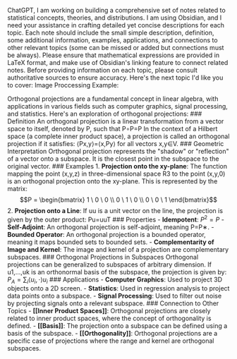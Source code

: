 ChatGPT, I am working on building a comprehensive set of notes related to statistical concepts, theories, and distributions. I am using Obsidian, and I need your assistance in crafting detailed yet concise descriptions for each topic. Each note should include the small simple description, definition, some additional information, examples, applications, and connections to other relevant topics (some can be missed or added but connections must be always). Please ensure that mathematical expressions are provided in LaTeX format, and make use of Obsidian's linking feature to connect related notes. Before providing information on each topic, please consult authoritative sources to ensure accuracy. Here's the next topic I'd like you to cover: Image Proccessing 
Example:

Orthogonal projections are a fundamental concept in linear algebra, with applications in various fields such as computer graphics, signal processing, and statistics. Here's an exploration of orthogonal projections: ### Definition An orthogonal projection is a linear transformation from a vector space to itself, denoted by P, such that P∘P=P In the context of a Hilbert space (a complete inner product space), a projection is called an orthogonal projection if it satisfies: ⟨Px,y⟩=⟨x,Py⟩ for all vectors x,y∈V. ### Geometric Interpretation Orthogonal projection represents the "shadow" or "reflection" of a vector onto a subspace. It is the closest point in the subspace to the original vector. ### Examples 1. **Projection onto the xy-plane**: The function mapping the point (x,y,z) in three-dimensional space R3 to the point (x,y,0) is an orthogonal projection onto the xy-plane. This is represented by the matrix: $$P = \begin{bmatrix} 1 \ 0 \ 0 \\ 0 \ 1 \ 0 \\ 0 \ 0 \ 1 \end{bmatrix}$$ 2. **Projection onto a Line**: If uu is a unit vector on the line, the projection is given by the outer product: Pu=uuT ### Properties - **Idempotent**: $P^2=P$ - **Self-Adjoint**: An orthogonal projection is self-adjoint, meaning P=P∗. - **Bounded Operator**: An orthogonal projection is a bounded operator, meaning it maps bounded sets to bounded sets. - **Complementarity of Image and Kernel**: The image and kernel of a projection are complementary subspaces. ### Orthogonal Projections in Subspaces Orthogonal projections can be generalized to subspaces of arbitrary dimension. If u1,…,uk​ is an orthonormal basis of the subspace, the projection is given by: $P_A = \sum_{i}⟨u_i,\cdot ⟩u_i$ ### Applications - **Computer Graphics**: Used to project 3D objects onto a 2D screen. - **Statistics**: Used in regression analysis to project data points onto a subspace. - **Signal Processing**: Used to filter out noise by projecting signals onto a relevant subspace. ### Connection to Other Topics - **[[Inner Product Spaces]]**: Orthogonal projections are closely related to inner product spaces, where the concept of orthogonality is defined. - **[[Basis]]**: The projection onto a subspace can be defined using a basis of the subspace. - **[[Orthogonality]]**: Orthogonal projections are a specific case of projections where the range and kernel are orthogonal subspaces.